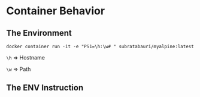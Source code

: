 # Container Behavior

## The Environment
`docker container run -it -e "PS1=\h:\w# " subratabauri/myalpine:latest`

`\h` => Hostname

`\w` => Path


## The ENV Instruction

